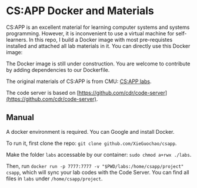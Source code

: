 # CS:APP Docker and Materials

CS:APP is an excellent material for learning computer systems and systems programming. However, it is inconvenient to use a virtual machine for self-learners. 
In this repo, I build a Docker image with most pre-requistes installed and attached all lab materials in it.
You can directly use this Docker image: []() 

The Docker image is still under construction. You are welcome to contribute by adding dependencies to our Dockerfile.

The original materials of CS:APP is from CMU: [CS:APP labs](http://csapp.cs.cmu.edu/3e/labs.html). 

The code server is based on [https://github.com/cdr/code-server](https://github.com/cdr/code-server).

## Manual

A docker environment is required. You can Google and install Docker.

To run it, first clone the repo: `git clone github.com/XieGuochao/csapp`.

Make the folder `labs` accessable by our container: `sudo chmod a+rwx ./labs`.

Then, run `docker run -p 7777:7777 -v "$PWD/labs:/home/csapp/project" csapp`, which will sync your lab codes with the Code Server. You can find all files in `labs` under `/home/csapp/project`.
